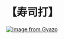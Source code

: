 # 【寿司打】 #

[![Image from Gyazo](https://i.gyazo.com/d88329b7a8d9bce88fa271b01c234991.jpg)](https://gyazo.com/d88329b7a8d9bce88fa271b01c234991)
